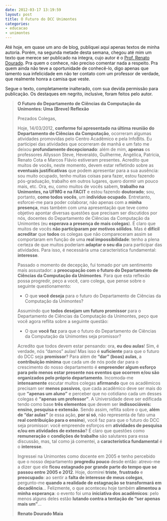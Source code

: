 ```yaml
---
date: 2012-03-17 13:19:59
layout: post
title: O Futuro do DCC Unimontes
categories:
- educacao
- unimontes
---
```


Até hoje, em quase um ano de blog, publiquei aqui apenas textos de minha autoria. Porém, na segunda metade desta semana, chegou até mim um texto que merece ser publicado na íntegra, cujo autor é o [Prof. Renato Dourado](http://www.cpdee.ufmg.br/~rdmaia/). Pra quem o conhece, não preciso comentar nada a respeito. Pra quem ainda não teve a oportunidade de conhecê-lo, digo apenas que lamento sua infelicidade em não ter contato com um professor de verdade, que realmente honra a camisa que veste.

Segue o texto, completamente inalterado, com sua devida permissão para publicação. Os destaques em negrito, inclusive, foram feitos pelo autor.

> **O Futuro do Departamento de Ciências da Computação da Unimontes: Uma (Breve) Reflexão**
> 
> Prezados Colegas,
> 
> Hoje, 14/03/2012, **conforme foi apresentado na última reunião do Departamento de Ciências da Computação**, ocorreram algumas atividades promovidas pelo Centro Acadêmico e pela InfoBits. Eu participei das atividades que ocorreram de manhã e um fato me deixou **profundamente decepcionado**: além de mim, **apenas** os professores Allysson Steve, Heveraldo, Guilherme, Angélica, Patrícia, Renato Cota e Marcos Flávio estiveram presentes. Acredito que muitos de vocês, neste momento, devem estar refletindo sobre as **eventuais justificativas** que podem apresentar para a sua ausência: sou muito ocupado, tenho muitas coisas para fazer, estou fazendo pós-graduação, trabalho em outros lugares, quero dormir um pouco mais, etc. Ora, eu, como muitos de vocês sabem, **trabalho na Unimontes, na UFMG e na FACIT** e estou fazendo **doutorado**; sou, portanto, **como todos vocês**, um **indivíduo ocupado**. Entretanto, esforcei-me para poder colaborar, não apenas com a **minha presença**, mas também com uma apresentação que teve como objetivo apontar diversas questões que precisam ser discutidos por nós, docentes do Departamento de Ciências da Computação da Unimontes (eu **esperava a presença de mais colegas**). É claro que muitos de vocês **não participaram por motivos sólidos**. Mas é **difícil acreditar** que **todos** os colegas que não compareceram assim se comportaram em função de uma **real impossibilidade**: tenho a plena certeza de que muitos poderiam **adaptar o seu dia** para participar das atividades. Para isso, é necessária uma característica fundamental: **interesse**.
> 
> Passado o momento de decepção, fui tomado por um sentimento mais assustador: a **preocupação com o futuro do Departamento de Ciências da Computação da Unimontes**. Para que esta reflexão possa progredir, peço a você, caro colega, que pense sobre o seguinte questionamento:
> 
>   * O que **você deseja** para o futuro do Departamento de Ciências da Computação da Unimontes?
> 
> Assumindo que **todos desejam um futuro promissor** para o Departamento de Ciências da Computação da Unimontes, peço que você agora reflita sobre a seguinte questão:
> 
>   * O que **você faz** para que o futuro do Departamento de Ciências da Computação da Unimontes seja promissor?
> 
> Acredito que todos devem estar pensando: ora, **eu dou aulas**! Sim, é verdade, nós “damos” aulas! Mas isso é **suficiente** para que o futuro do DCC seja **promissor**? Para além de **“dar” (boas) aulas**, a **contribuição mínima** que cada um de nós pode dar para o crescimento do nosso departamento é **empreender algum esforço para pelo menos estar presente nos eventos que ocorrem e/ou são organizados pelo próprio departamento**. Incomoda-me **intensamente** escutar muitos colegas **afirmando** que os acadêmicos precisam ser **menos passivos**, que cada acadêmico deve ser mais do que **“apenas um aluno”** e perceber que no cotidiano cada um desses colegas é **“apenas um professor”**. A Universidade deve ser edificada tendo como base **três elementos** que devem ser **indissociáveis: ensino, pesquisa e extensão**. Sendo assim, reflita sobre o que, **além de “dar aulas”** (e essa ação, **por si só**, não representa de fato uma **real contribuição para o ensino**), você faz para que o futuro do DCC seja promissor: você empreende esforços em **atividades de pesquisa e/ou em atividades de extensão**? É claro que questões como **remuneração** e **condições de trabalho** são salutares para essa discussão, mas, tal como já comentei, a **característica fundamental** é o **interesse**.
> 
> Ingressei na Unimontes como docente em 2005 e tenho percebido que o nosso departamento **progrediu pouco** desde então: atrevo-me a dizer que ele **ficou estagnado por grande parte do tempo que se passou entre 2005 e 2012**. Hoje, dormirei **triste**, **frustrado** e **preocupado**: ao sentir a **falta de interesse de meus colegas**, pergunto-me **quando a realidade de estagnação se transformará em decadência**... Felizmente, o que aconteceu hoje também **alimentou a minha esperança**: o evento foi uma **iniciativa dos acadêmicos**: pelo menos alguns deles estão **lutando contra a tentação de “ser apenas mais um”**...
> 
> **Renato Dourado Maia**
